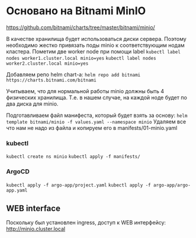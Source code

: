 # Основано на Bitnami MinIO
https://github.com/bitnami/charts/tree/master/bitnami/minio/

В качестве хранилища будет использоваться диски сервера. Поэтому необходимо жестко привязать
поды minio к соответствующим нодам кластера. Пометим две worker node при помощи label
`kubectl label nodes worker1.cluster.local minio=yes`
`kubectl label nodes worker2.cluster.local minio=yes`

Добавляем репо helm chart-а:
`helm repo add bitnami https://charts.bitnami.com/bitnami`

Учитываем, что для нормальной работы minio должны быть 4 физических хранилища. 
Т.е. в нашем случае, на каждой ноде будет по два диска для minio.

Подготавливаем файл манифеста, который будет взять за основу:
`helm template bitnami/minio -f values.yaml --namespace minio`
Удаляем все что нам не надо из файла и копируем его в manifests/01-minio.yaml

### kubectl
`kubectl create ns minio`
`kubectl apply -f manifests/`

### ArgoCD
`kubectl apply -f argo-app/project.yaml`
`kubectl apply -f argo-app/argo-app.yaml`

## WEB interface
Поскольку был установлен ingress, доступ к WEB интерфейсу:
http://minio.cluster.local